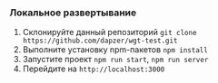 ### Локальное развертывание

1. Склонируйте данный репозиторий `git clone https://github.com/dapzer/wgt-test.git`
2. Выполните установку npm-пакетов `npm install`
3. Запустите проект `npm run start`, `npm run server`
4. Перейдите на `http://localhost:3000`
